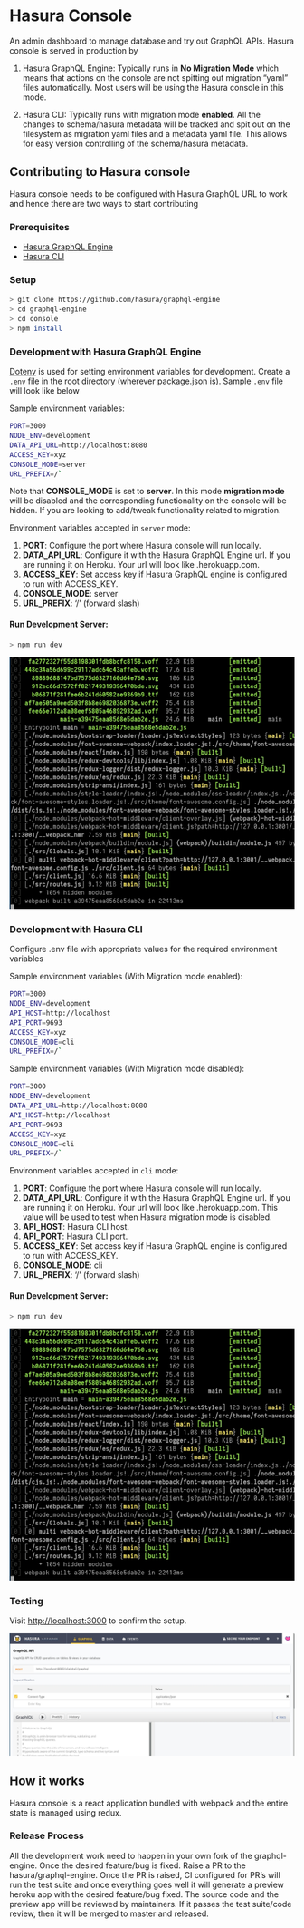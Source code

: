 # Hasura Console

An admin dashboard to manage database and try out GraphQL APIs. Hasura console is served in production by

1. Hasura GraphQL Engine:
   Typically runs in **No Migration Mode** which means that actions on the console are not spitting out migration “yaml” files automatically. Most users will be using the Hasura console in this mode.

2. Hasura CLI:
   Typically runs with migration mode **enabled**. All the changes to schema/hasura metadata will be tracked and spit out on the filesystem as migration yaml files and a metadata yaml file. This allows for easy version controlling of the schema/hasura metadata.

## Contributing to Hasura console

Hasura console needs to be configured with Hasura GraphQL URL to work and hence there are two ways to start contributing

### Prerequisites

- [Hasura GraphQL Engine](https://docs.hasura.io/1.0/graphql/manual/getting-started/index.html)
- [Hasura CLI](https://docs.hasura.io/1.0/graphql/manual/hasura-cli/install-hasura-cli.html)

### Setup

```bash
> git clone https://github.com/hasura/graphql-engine
> cd graphql-engine
> cd console
> npm install
```

### Development with Hasura GraphQL Engine

[Dotenv](https://github.com/motdotla/dotenv) is used for setting environment variables for development. Create a `.env` file in the root directory (wherever package.json is). Sample `.env` file will look like below

Sample environment variables:

```bash
PORT=3000
NODE_ENV=development
DATA_API_URL=http://localhost:8080
ACCESS_KEY=xyz
CONSOLE_MODE=server
URL_PREFIX=/`
```

Note that **CONSOLE_MODE** is set to **server**. In this mode **migration mode** will be disabled and the corresponding functionality on the console will be hidden. If you are looking to add/tweak functionality related to migration. <Link to Development With Hasura CLI section>

Environment variables accepted in `server` mode:

1. **PORT**: Configure the port where Hasura console will run locally.
2. **DATA_API_URL**: Configure it with the Hasura GraphQL Engine url. If you are running it on Heroku. Your url will look like <app-name>.herokuapp.com.
3. **ACCESS_KEY**: Set access key if Hasura GraphQL engine is configured to run with ACCESS_KEY.
4. **CONSOLE_MODE**: server
5. **URL_PREFIX**: ‘/’ (forward slash)

#### Run Development Server:

```bash
> npm run dev
```

![Start GraphQL Console Development Server](../assets/console-readme-assets/start-dev-server.jpg)

### Development with Hasura CLI

Configure .env file with appropriate values for the required environment variables

Sample environment variables (With Migration mode enabled):

```bash
PORT=3000
NODE_ENV=development
API_HOST=http://localhost
API_PORT=9693
ACCESS_KEY=xyz
CONSOLE_MODE=cli
URL_PREFIX=/`
```

Sample environment variables (With Migration mode disabled):

```bash
PORT=3000
NODE_ENV=development
DATA_API_URL=http://localhost:8080
API_HOST=http://localhost
API_PORT=9693
ACCESS_KEY=xyz
CONSOLE_MODE=cli
URL_PREFIX=/`
```

Environment variables accepted in `cli` mode:

1. **PORT**: Configure the port where Hasura console will run locally.
2. **DATA_API_URL**: Configure it with the Hasura GraphQL Engine url. If you are running it on Heroku. Your url will look like <app-name>.herokuapp.com. This value will be used to test when Hasura migration mode is disabled.
3. **API_HOST**: Hasura CLI host.
4. **API_PORT**: Hasura CLI port.
5. **ACCESS_KEY**: Set access key if Hasura GraphQL engine is configured to run with ACCESS_KEY.
6. **CONSOLE_MODE**: cli
7. **URL_PREFIX**: ‘/’ (forward slash)

#### Run Development Server:

```bash
> npm run dev
```

![Start GraphQL Console Development Server](../assets/console-readme-assets/start-dev-server.jpg)

### Testing

Visit [http://localhost:3000](http://localhost:3000) to confirm the setup.

![Testing Development Server](../assets/console-readme-assets/test-dev-setup.jpg)

## How it works

Hasura console is a react application bundled with webpack and the entire state is managed using redux.

### Release Process

All the development work need to happen in your own fork of the graphql-engine. Once the desired feature/bug is fixed. Raise a PR to the hasura/graphql-engine. Once the PR is raised, CI configured for PR’s will run the test suite and once everything goes well it will generate a preview heroku app with the desired feature/bug fixed. The source code and the preview app will be reviewed by maintainers. If it passes the test suite/code review, then it will be merged to master and released.
